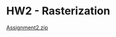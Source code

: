 # HW2 - Rasterization

[Assignment2.zip](HW2%20-%20Rasterization%201a05a95e91fd446dbabe019d91381cf4/Assignment2.zip)